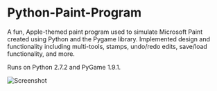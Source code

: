 # Python-Paint-Program

A fun, Apple-themed paint program used to simulate Microsoft Paint created using Python and the Pygame library. 
Implemented design and functionality including multi-tools, stamps, undo/redo edits, save/load functionality, and more. 

Runs on Python 2.7.2 and PyGame 1.9.1.

![Screenshot](previews/screenshot.png)
